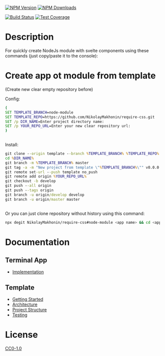 <!-- Markdown Docs: -->
<!-- https://guides.github.com/features/mastering-markdown/#GitHub-flavored-markdown -->
<!-- https://daringfireball.net/projects/markdown/basics -->
<!-- https://daringfireball.net/projects/markdown/syntax -->

[![NPM Version][npm-image]][npm-url]
[![NPM Downloads][downloads-image]][downloads-url]
<!-- [![Node.js Version][node-version-image]][node-version-url] -->
[![Build Status][travis-image]][travis-url]
[![Test Coverage][coveralls-image]][coveralls-url]

# Description

For quickly create NodeJs module with svelte components using these commands (just copy/paste it to the console):

# Create app ot module from template

(Create new clear empty repository before)

Config:

```cmd
(
SET TEMPLATE_BRANCH=node-module
SET TEMPLATE_REPO=https://github.com/NikolayMakhonin/require-css.git
SET /p DIR_NAME=Enter project directory name:
SET /p YOUR_REPO_URL=Enter your new clear repository url:
)
 
```

Install:

```cmd
git clone --origin template --branch %TEMPLATE_BRANCH% %TEMPLATE_REPO% %DIR_NAME%
cd %DIR_NAME%
git branch -m %TEMPLATE_BRANCH% master
git tag -a -m "New project from template \"%TEMPLATE_BRANCH%\"" v0.0.0
git remote set-url --push template no_push
git remote add origin %YOUR_REPO_URL%
git checkout -b develop
git push --all origin
git push --tags origin
git branch -u origin/develop develop
git branch -u origin/master master
 
```

Or you can just clone repository without history using this command:
```bash
npx degit NikolayMakhonin/require-css#node-module <app name> && cd <app name> && npm i && npm run test
```

# Documentation

## Terminal App
* [Implementation](<docs/doc/app/Implementation.md>)

## Template
* [Getting Started](<docs/doc/template/Getting Started.md>)
* [Architecture](<docs/doc/template/Architecture.md>)
* [Project Structure](<docs/doc/template/Project Structure.md>)
* [Testing](<docs/doc/template/Testing.md>)

<!--

---

[![BrowserStack](https://i.imgur.com/cOdhMed.png)](https://www.browserstack.com/)
---

-->

# License

[CC0-1.0](LICENSE)

[npm-image]: https://img.shields.io/npm/v/@flemist/require-css.svg
[npm-url]: https://npmjs.org/package/@flemist/require-css
[node-version-image]: https://img.shields.io/node/v/@flemist/require-css.svg
[node-version-url]: https://nodejs.org/en/download/
[travis-image]: https://travis-ci.org/NikolayMakhonin/require-css.svg?branch=node-module
[travis-url]: https://travis-ci.org/NikolayMakhonin/require-css?branch=node-module
[coveralls-image]: https://coveralls.io/repos/github/NikolayMakhonin/require-css/badge.svg?branch=node-module
[coveralls-url]: https://coveralls.io/github/NikolayMakhonin/require-css?branch=node-module
[downloads-image]: https://img.shields.io/npm/dm/@flemist/require-css.svg
[downloads-url]: https://npmjs.org/package/@flemist/require-css
[npm-url]: https://npmjs.org/package/@flemist/require-css
